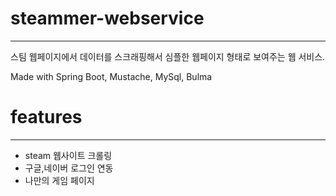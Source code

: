 # steammer-webservice
----------------
스팀 웹페이지에서 데이터를 스크래핑해서 심플한 웹페이지 형태로 보여주는 웹 서비스.

Made with Spring Boot, Mustache, MySql, Bulma

# features
----------------
 - steam 웹사이트 크롤링
 - 구글,네이버 로그인 연동
 - 나만의 게임 페이지

